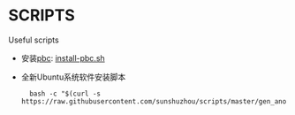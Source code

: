 # SCRIPTS
Useful scripts


- 安装[pbc](https://crypto.stanford.edu/pbc/): [install-pbc.sh](install-pbc.sh)


- 全新Ubuntu系统软件安装脚本

        bash -c "$(curl -s https://raw.githubusercontent.com/sunshuzhou/scripts/master/gen_another_ubuntu.sh)"
